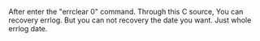After enter the "errclear 0" command.
Through this C source, You can recovery errlog.
But you can not recovery the date you want.
Just whole errlog date.
